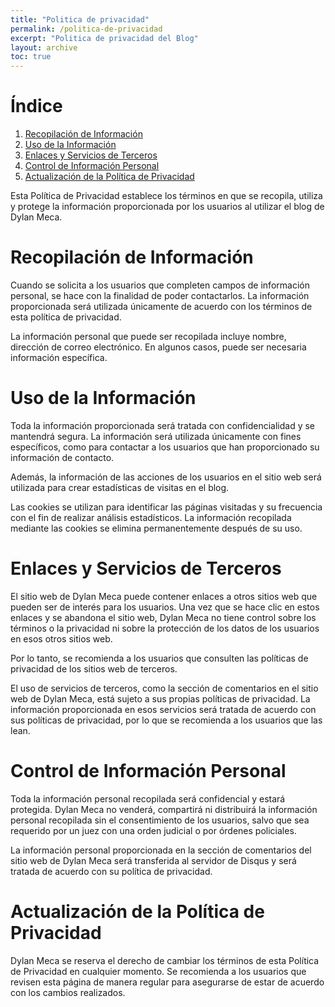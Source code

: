 ```yaml
---
title: "Politica de privacidad"
permalink: /politica-de-privacidad
excerpt: "Politica de privacidad del Blog"
layout: archive
toc: true
---
```


# Índice

1. [Recopilación de Información](#recopilación-de-información)
2. [Uso de la Información](#uso-de-la-información)
3. [Enlaces y Servicios de Terceros](#enlaces-y-servicios-de-terceros)
4. [Control de Información Personal](#control-de-información-personal)
7. [Actualización de la Política de Privacidad](#actualización-de-la-política-de-privacidad)

Esta Política de Privacidad establece los términos en que se recopila, utiliza y protege la información proporcionada por los usuarios al utilizar el blog de Dylan Meca.

# Recopilación de Información
Cuando se solicita a los usuarios que completen campos de información personal, se hace con la finalidad de poder contactarlos. La información proporcionada será utilizada únicamente de acuerdo con los términos de esta política de privacidad.

La información personal que puede ser recopilada incluye nombre, dirección de correo electrónico. En algunos casos, puede ser necesaria información específica.

# Uso de la Información
Toda la información proporcionada será tratada con confidencialidad y se mantendrá segura. La información será utilizada únicamente con fines específicos, como para contactar a los usuarios que han proporcionado su información de contacto.

Además, la información de las acciones de los usuarios en el sitio web será utilizada para crear estadísticas de visitas en el blog.

Las cookies se utilizan para identificar las páginas visitadas y su frecuencia con el fin de realizar análisis estadísticos. La información recopilada mediante las cookies se elimina permanentemente después de su uso.

# Enlaces y Servicios de Terceros
El sitio web de Dylan Meca puede contener enlaces a otros sitios web que pueden ser de interés para los usuarios. Una vez que se hace clic en estos enlaces y se abandona el sitio web, Dylan Meca no tiene control sobre los términos o la privacidad ni sobre la protección de los datos de los usuarios en esos otros sitios web.

Por lo tanto, se recomienda a los usuarios que consulten las políticas de privacidad de los sitios web de terceros.

El uso de servicios de terceros, como la sección de comentarios en el sitio web de Dylan Meca, está sujeto a sus propias políticas de privacidad. La información proporcionada en esos servicios será tratada de acuerdo con sus políticas de privacidad, por lo que se recomienda a los usuarios que las lean.

# Control de Información Personal
Toda la información personal recopilada será confidencial y estará protegida. Dylan Meca no venderá, compartirá ni distribuirá la información personal recopilada sin el consentimiento de los usuarios, salvo que sea requerido por un juez con una orden judicial o por órdenes policiales.

La información personal proporcionada en la sección de comentarios del sitio web de Dylan Meca será transferida al servidor de Disqus y será tratada de acuerdo con su política de privacidad.

# Actualización de la Política de Privacidad
Dylan Meca se reserva el derecho de cambiar los términos de esta Política de Privacidad en cualquier momento. Se recomienda a los usuarios que revisen esta página de manera regular para asegurarse de estar de acuerdo con los cambios realizados.

